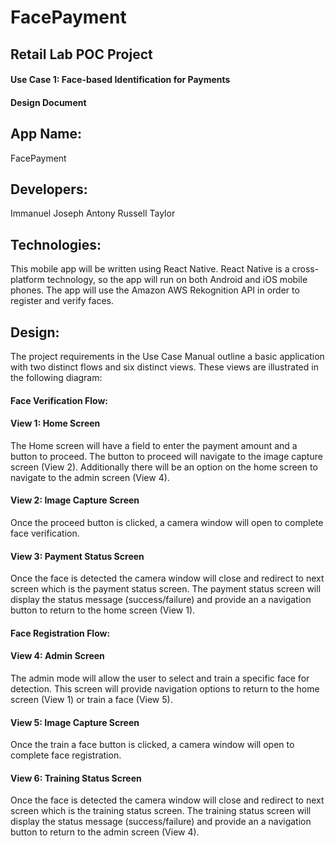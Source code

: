 # FacePayment

## Retail Lab POC Project
#### Use Case 1: Face-based Identification for Payments
#### Design Document

## App Name:
FacePayment

## Developers:
Immanuel Joseph Antony
Russell Taylor

## Technologies:
This mobile app will be written using React Native. React Native is a cross-platform technology, so the app will run on both Android and iOS mobile phones. The app will use the Amazon AWS Rekognition API in order to register and verify faces.

## Design:
The project requirements in the Use Case Manual outline a basic application with two distinct flows and six distinct views. These views are illustrated in the following diagram:

#### Face Verification Flow:

#### View 1: Home Screen

The Home screen will have a field to enter the payment amount and a button to proceed. The button to proceed will navigate to the image capture screen (View 2). Additionally there will be an option on the home screen to navigate to the admin screen (View 4).

#### View 2: Image Capture Screen

Once the proceed button is clicked, a camera window will open to complete face verification.

#### View 3: Payment Status Screen

Once the face is detected the camera window will close and redirect to next screen which is the payment status screen. The payment status screen will display the status message (success/failure) and provide an a navigation button to return to the home screen (View 1).

#### Face Registration Flow:

#### View 4: Admin Screen

The admin mode will allow the user to select and train a specific face for detection. This screen will provide navigation options to return to the home screen (View 1) or train a face (View 5).

#### View 5: Image Capture Screen

Once the train a face button is clicked, a camera window will open to complete face registration.

#### View 6: Training Status Screen

Once the face is detected the camera window will close and redirect to next screen which is the training status screen. The training status screen will display the status message (success/failure) and provide an a navigation button to return to the admin screen (View 4).
